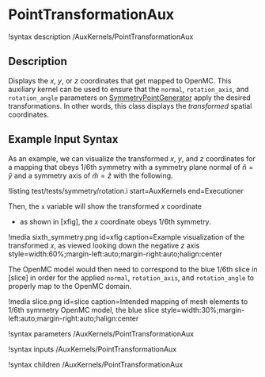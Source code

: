 # PointTransformationAux

!syntax description /AuxKernels/PointTransformationAux

## Description

Displays the $x$, $y$, or $z$ coordinates that get mapped to OpenMC. This
auxiliary kernel can be used to ensure that the
`normal`, `rotation_axis`, and `rotation_angle` parameters on
[SymmetryPointGenerator](/userobjects/SymmetryPointGenerator.md)
apply the desired transformations. In other words, this class displays the
*transformed* spatial coordinates.

## Example Input Syntax

As an example, we can visualize the transformed $x$, $y$, and $z$ coordinates
for a mapping that obeys 1/6th symmetry with a symmetry plane normal
of $\hat{n}=\hat{y}$ and a symmetry axis of $\hat{m}=\hat{z}$ with the following.

!listing test/tests/symmetry/rotation.i
  start=AuxKernels
  end=Executioner

Then, the `x` variable will show the transformed $x$ coordinate
- as shown in [xfig], the $x$ coordinate obeys 1/6th symmetry.

!media sixth_symmetry.png
  id=xfig
  caption=Example visualization of the transformed $x$, as viewed looking down the negative $z$ axis
  style=width:60%;margin-left:auto;margin-right:auto;halign:center

The OpenMC model would then need to correspond to the blue 1/6th slice in
[slice] in order for the applied `normal`, `rotation_axis`,
and `rotation_angle` to properly map to the OpenMC domain.

!media slice.png
  id=slice
  caption=Intended mapping of mesh elements to 1/6th symmetry OpenMC model, the blue slice
  style=width:30%;margin-left:auto;margin-right:auto;halign:center

!syntax parameters /AuxKernels/PointTransformationAux

!syntax inputs /AuxKernels/PointTransformationAux

!syntax children /AuxKernels/PointTransformationAux
